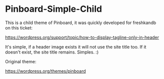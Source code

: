 Pinboard-Simple-Child
=====================

This is a child theme of Pinboard, it was quickly developed for freshkandb on this ticket:

https://wordpress.org/support/topic/how-to-display-tagline-only-in-header

It's simple, if a header image exists it will not use the site title too. If it doesn't exist, the site title remains. Simples. :)

Original theme:

https://wordpress.org/themes/pinboard
